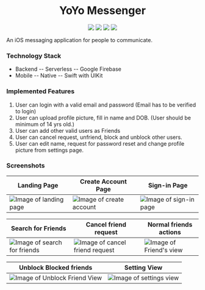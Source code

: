 <h1 align="center"> YoYo Messenger </h1>

<p align="center">
  <img src="https://img.shields.io/badge/Developer-Vishnu-orange" />
  <img src="https://img.shields.io/badge/OpenSource-Love_it-green" />
  <img src="https://img.shields.io/badge/Users-3-yellow" />
  <img src="https://img.shields.io/badge/DevState-Phase_1-blue" />
</p>


An iOS messaging application for people to communicate.

### Technology Stack
* Backend -- Serverless -- Google Firebase
* Mobile -- Native -- Swift with UIKit

### Implemented Features
1. User can login with a valid email and password (Email has to be verified to login)
2. User can upload profile picture, fill in name and DOB. (User should be minimum of 14 yrs old.)
3. User can add other valid users as Friends
4. User can cancel request, unfriend, block and unblock other users.
5. User can edit name, request for password reset and change profile picture from settings page.

### Screenshots
| Landing Page  | Create Account Page | Sign-in Page  |
| ------------- | ------------- | ------------- |
| ![Image of landing page](https://github.com/vishnudivakar31/YoYo-Messenger/blob/main/screenshots/landing_page.PNG)  | ![Image of create account](https://github.com/vishnudivakar31/YoYo-Messenger/blob/main/screenshots/create_account.PNG)  |  ![Image of sign-in page](https://github.com/vishnudivakar31/YoYo-Messenger/blob/main/screenshots/signin_page.PNG)  |

| Search for Friends | Cancel friend request  | Normal friends actions |
| ------------- | ------------- | ------------- |
| ![Image of search for friends](https://github.com/vishnudivakar31/YoYo-Messenger/blob/main/screenshots/search_friends.PNG)  | ![Image of cancel friend request](https://github.com/vishnudivakar31/YoYo-Messenger/blob/main/screenshots/cancel_friend_request.PNG)  | ![Image of Friend's view](https://github.com/vishnudivakar31/YoYo-Messenger/blob/main/screenshots/normal_friend_view.PNG)  |

| Unblock Blocked friends  | Setting View |
| ------------- | ------------- |
| ![Image of Unblock Friend View](https://github.com/vishnudivakar31/YoYo-Messenger/blob/main/screenshots/unblock_view.PNG)  | ![Image of settings view](https://github.com/vishnudivakar31/YoYo-Messenger/blob/main/screenshots/settings_page.PNG)  |
